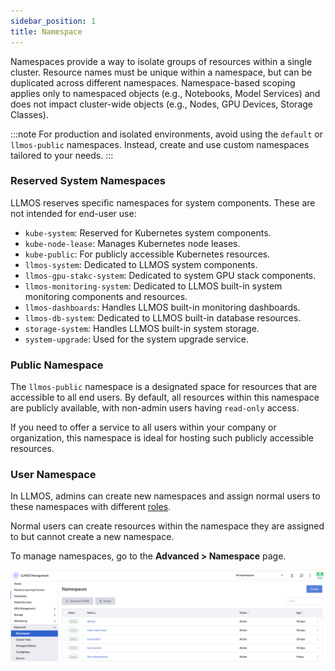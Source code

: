```yaml
---
sidebar_position: 1
title: Namespace
---
```


Namespaces provide a way to isolate groups of resources within a single cluster. Resource names must be unique within a namespace, but can be duplicated across different namespaces. Namespace-based scoping applies only to namespaced objects (e.g., Notebooks, Model Services) and does not impact cluster-wide objects (e.g., Nodes, GPU Devices, Storage Classes).

:::note
For production and isolated environments, avoid using the `default` or `llmos-public` namespaces. Instead, create and use custom namespaces tailored to your needs.
:::

### Reserved System Namespaces

LLMOS reserves specific namespaces for system components. These are not intended for end-user use:

- `kube-system`: Reserved for Kubernetes system components.
- `kube-node-lease`: Manages Kubernetes node leases.
- `kube-public`: For publicly accessible Kubernetes resources.
- `llmos-system`: Dedicated to LLMOS system components.
- `llmos-gpu-stakc-system`: Dedicated to system GPU stack components.
- `llmos-monitoring-system`: Dedicated to LLMOS built-in system monitoring components and resources.
- `llmos-dashboards`: Handles LLMOS built-in monitoring dashboards.
- `llmos-db-system`: Dedicated to LLMOS built-in database resources.
- `storage-system`: Handles LLMOS built-in system storage.
- `system-upgrade`: Used for the system upgrade service.


### Public Namespace

The `llmos-public` namespace is a designated space for resources that are accessible to all end users. By default, all resources within this namespace are publicly available, with non-admin users having `read-only` access.

If you need to offer a service to all users within your company or organization, this namespace is ideal for hosting such publicly accessible resources.


### User Namespace

In LLMOS, admins can create new namespaces and assign normal users to these namespaces with different [roles](../../user_and_auth/role-template#namespace-roles).

Normal users can create resources within the namespace they are assigned to but cannot create a new namespace.

To manage namespaces, go to the **Advanced > Namespace** page.

![user-namespaces](/img/docs/user-namespaces.png)